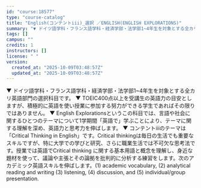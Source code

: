 ```yaml
---
id: "course:18577"
type: "course-catalog"
title: "English(コンテントiii)_選択 ／ENGLISH(ENGLISH EXPLORATIONS)"
summary: "▼ ドイツ語学科・フランス語学科・経済学部・法学部1~4年生を対象とする全カリ英語部門の選択科目です。 ▼ TOEIC400点以上を受講生の英語力の目安としますが、積極的に英語を使い授業に参加する努力ができる学生であればその限りではありませ…"
tags: []
campus: ""
credits: 1
instructors: []
license: " "
version:
  created_at: "2025-10-09T03:48:57Z"
  updated_at: "2025-10-09T03:48:57Z"
---
```


▼ ドイツ語学科・フランス語学科・経済学部・法学部1~4年生を対象とする全カリ英語部門の選択科目です。 ▼ TOEIC400点以上を受講生の英語力の目安としますが、積極的に英語を使い授業に参加する努力ができる学生であればその限りではありません。 ▼ English Explorationsというこの科目では、言語や社会に関するひとつのテーマについて1学期間「英語で」学ぶことにより、テーマに関する理解を深め、英語力と思考力を伸ばします。 ▼ コンテントiiiのテーマは「Critical Thinking in English」です。Critical thinkingは毎日の生活でも重要なスキルですが、特に大学での学びと研究、さらに職業生活では不可欠な思考法です。授業では英語でCritical thinking に関する基本用語と概念を理解し、身近な題材を使って、議論や主張とその論拠を批判的に分析する練習をします。次のアカデミック英語スキルを伸ばします。(1) academic vocabulary, (2) analytical reading and writing (3) listening, (4) discussion, and (5) individual/group presentation.
